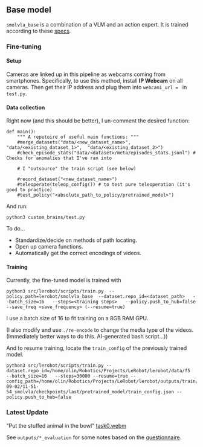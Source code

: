 ## Base model
`smolvla_base` is a combination of a VLM and an action expert. It is trained according to these [specs](https://huggingface.co/lerobot/smolvla_base/blob/main/train_config.json).

### Fine-tuning

#### Setup
Cameras are linked up in this pipeline as webcams coming from smartphones. Specifically, to use this method, install **IP Webcam** on all cameras. Then get their IP address and plug them into `webcam1_url = ` in `test.py`.

#### Data collection
Right now (and this should be better), I un-comment the desired function:
```
def main():
    """ A repetoire of useful main functions: """
    #merge_datasets("data/<new_dataset_name>", "data/<existing_dataset_1>",  "data/<existing_dataset_2>")
    #check_episode_stats("data/<dataset>/meta/episodes_stats.jsonl") # Checks for anomalies that I've ran into
    
    # I "outsource" the train script (see below)
    
    #record_dataset("<new_dataset_name>")
    #teleoperate(teleop_config()) # to test pure teleoperation (it's good to practice)
    #test_policy("<absolute_path_to_policy/pretrained_model>")
```
And run:
```
python3 custom_brains/test.py
```


To do...
* Standardize/decide on methods of path locating.
* Open up camera functions.
* Automatically get the correct encodings of videos.

#### Training
Currently, the fine-tuned model is trained with
```
python3 src/lerobot/scripts/train.py  --policy.path=lerobot/smolvla_base  --dataset.repo_id=<dataset_path>   --batch_size=16   --steps=<training steps>   --policy.push_to_hub=false --save_freq <save_frequency> (--resume=true)
```
I use a batch size of 16 to fit training on a 8GB RAM GPU.

(I also modify and use `./re-encode` to change the media type of the videos. (Immediately better ways to do this. AI-generated bash script...))


And to resume training, locate the `train_config` of the previously trained model.
```
python3 src/lerobot/scripts/train.py --dataset.repo_id=/home/olin/Robotics/Projects/LeRobot/lerobot/data/f5   --batch_size=16   --steps=30000 --resume=true --config_path=/home/olin/Robotics/Projects/LeRobot/lerobot/outputs/train/2025-09-02/11-51-54_smolvla/checkpoints/last/pretrained_model/train_config.json --policy.push_to_hub=false
```

### Latest Update
"Put the stuffed animal in the bowl"
[task0.webm](https://github.com/user-attachments/assets/4db9c011-f856-40c3-a8e7-6b1ff75f1e97)

See `outputs/*_evaluation` for some notes based on the [questionnaire](https://olimn.com/questionnaire.html).
